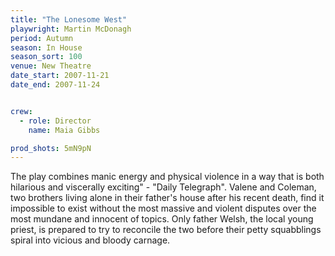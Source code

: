 ```yaml
---
title: "The Lonesome West"
playwright: Martin McDonagh
period: Autumn
season: In House
season_sort: 100
venue: New Theatre
date_start: 2007-11-21
date_end: 2007-11-24


crew:
  - role: Director
    name: Maia Gibbs

prod_shots: 5mN9pN
---
```


The play combines manic energy and physical violence in a way that is both hilarious and viscerally exciting" - "Daily Telegraph". Valene and Coleman, two brothers living alone in their father's house after his recent death, find it impossible to exist without the most massive and violent disputes over the most mundane and innocent of topics. Only father Welsh, the local young priest, is prepared to try to reconcile the two before their petty squabblings spiral into vicious and bloody carnage.
